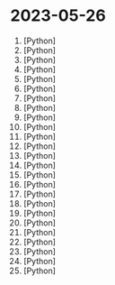 # 2023-05-26

1. [](https://github.comundefined "Online Demo and Implementation of DragGAN - Drag Your GAN: Interactive Point-based Manipulation on the Generative Image Manifold （DragGAN 全功能实现，在线Demo，本地部署试用，代码、模型已全部开源）") [Python]
2. [](https://github.comundefined "Implementation of DragGAN: Interactive Point-based Manipulation on the Generative Image Manifold") [Python]
3. [](https://github.comundefined "Plug in and Play Implementation of Tree of Thoughts: Deliberate Problem Solving with Large Language Models that Elevates Model Reasoning by atleast 70%") [Python]
4. [](https://github.comundefined "A simple, yet elegant, HTTP library.") [Python]
5. [](https://github.comundefined "潘多拉，一个让你呼吸顺畅的ChatGPT。Pandora, a ChatGPT that helps you breathe smoothly.") [Python]
6. [](https://github.comundefined "Facebook AI Research Sequence-to-Sequence Toolkit written in Python.") [Python]
7. [](https://github.comundefined "This repository is a curated collection of links to various courses and resources about Artificial Intelligence (AI)") [Python]
8. [](https://github.comundefined "Autonomous GPT-4 agent platform") [Python]
9. [](https://github.comundefined "InternGPT (iGPT) is an open source demo platform where you can easily showcase your AI models. Now it supports DragGAN, ChatGPT, ImageBind, multimodal chat like GPT-4, SAM, interactive image editing, etc. Try it at igpt.opengvlab.com (支持DragGAN、ChatGPT、ImageBind、SAM的在线Demo系统)") [Python]
10. [](https://github.comundefined "A Python package for segmenting geospatial data with the Segment Anything Model (SAM)") [Python]
11. [](https://github.comundefined "A sample app for the Retrieval-Augmented Generation pattern running in Azure, using Azure Cognitive Search for retrieval and Azure OpenAI large language models to power ChatGPT-style and Q&A experiences.") [Python]
12. [](https://github.comundefined "") [Python]
13. [](https://github.comundefined "中文LLaMA&Alpaca大语言模型+本地CPU/GPU训练部署 (Chinese LLaMA & Alpaca LLMs)") [Python]
14. [](https://github.comundefined "A general representation modal across vision, audio, language modalities.") [Python]
15. [](https://github.comundefined "") [Python]
16. [](https://github.comundefined "Build 2023 demo") [Python]
17. [](https://github.comundefined "Seamlessly integrate powerful language models like ChatGPT into scikit-learn for enhanced text analysis tasks.") [Python]
18. [](https://github.comundefined "🎉 Repo for LaWGPT, Chinese-Llama tuned with Chinese Legal knowledge. 基于中文法律知识的大语言模型") [Python]
19. [](https://github.comundefined "⚡ Building applications with LLMs through composability ⚡") [Python]
20. [](https://github.comundefined "Build and run useful autonomous agents") [Python]
21. [](https://github.comundefined "Star Rail auto script, bot | 星铁副驾驶，崩坏：星穹铁道脚本，基于下一代Alas框架") [Python]
22. [](https://github.comundefined "langchain-ChatGLM, local knowledge based ChatGLM with langchain ｜ 基于本地知识库的 ChatGLM 问答") [Python]
23. [](https://github.comundefined "RWKV is an RNN with transformer-level LLM performance. It can be directly trained like a GPT (parallelizable). So it's combining the best of RNN and transformer - great performance, fast inference, saves VRAM, fast training, infinite ctx_len, and free sentence embedding.") [Python]
24. [](https://github.comundefined "An orchestration platform for the development, production, and observation of data assets.") [Python]
25. [](https://github.comundefined "Interact your data and environment using the local GPT, no data leaks, 100% privately, 100% security") [Python]
